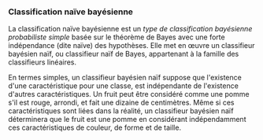 ### Classification naïve bayésienne


La classification naïve bayésienne est un *type de classification bayésienne probabiliste simple* basée sur le théorème de Bayes avec une forte indépendance (dite naïve) des hypothèses. Elle met en œuvre un classifieur bayésien naïf, ou classifieur naïf de Bayes, appartenant à la famille des classifieurs linéaires.

En termes simples, un classifieur bayésien naïf suppose que l'existence d'une caractéristique pour une classe, est indépendante de l'existence d'autres caractéristiques. Un fruit peut être considéré comme une pomme s'il est rouge, arrondi, et fait une dizaine de centimètres. Même si ces caractéristiques sont liées dans la réalité, un classifieur bayésien naïf déterminera que le fruit est une pomme en considérant indépendamment ces caractéristiques de couleur, de forme et de taille.






